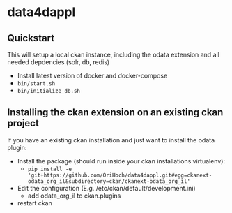 # data4dappl

## Quickstart

This will setup a local ckan instance, including the odata extension and all needed depdencies (solr, db, redis)

* Install latest version of docker and docker-compose
* `bin/start.sh`
* `bin/initialize_db.sh`

## Installing the ckan extension on an existing ckan project

If you have an existing ckan installation and just want to install the odata plugin:

* Install the package (should run inside your ckan installations virtualenv):
  * `pip install -e 'git+https://github.com/OriHoch/data4dappl.git#egg=ckanext-odata_org_il&subdirectory=ckan/ckanext-odata_org_il'`
* Edit the configuration (E.g. /etc/ckan/default/development.ini)
  * add odata_org_il to ckan.plugins
* restart ckan
